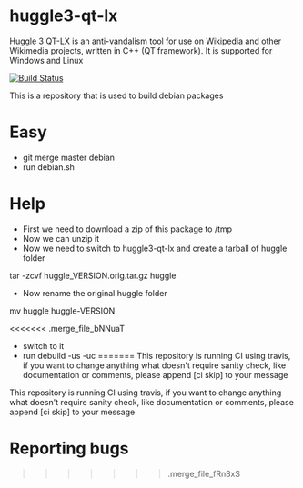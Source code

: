 huggle3-qt-lx
=============

Huggle 3 QT-LX is an anti-vandalism tool for use on Wikipedia and other Wikimedia projects, written in C++ (QT framework).
It is supported for Windows and Linux

[![Build Status](https://travis-ci.org/huggle/huggle3-qt-lx.png?branch=ubuntu)](https://travis-ci.org/huggle/huggle3-qt-lx)

This is a repository that is used to build debian packages

Easy
=====

 * git merge master debian
 * run debian.sh

Help
======

 * First we need to download a zip of this package to /tmp
 * Now we can unzip it
 * Now we need to switch to huggle3-qt-lx and create a tarball of huggle folder

tar -zcvf huggle_VERSION.orig.tar.gz huggle

 * Now rename the original huggle folder

mv huggle huggle-VERSION

<<<<<<< .merge_file_bNNuaT
 * switch to it
 * run debuild -us -uc
=======
This repository is running CI using travis, if you want to change anything what doesn't require
sanity check, like documentation or comments, please append [ci skip] to your message

This repository is running CI using travis, if you want to change anything what doesn't require
sanity check, like documentation or comments, please append [ci skip] to your message

Reporting bugs
===============
>>>>>>> .merge_file_fRn8xS

